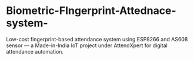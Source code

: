 # Biometric-FIngerprint-Attednace-system-
Low-cost fingerprint-based attendance system using ESP8266 and AS608 sensor — a Made-in-India IoT project under AttendXpert for digital attendance automation.
